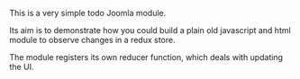 This is a very simple todo Joomla module.

Its aim is to demonstrate how you could build a plain old javascript and html
module to observe changes in a redux store.

The module registers its own reducer function, which deals with updating the UI.